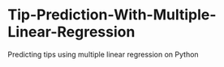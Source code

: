 # Tip-Prediction-With-Multiple-Linear-Regression
Predicting tips using multiple linear regression on Python
